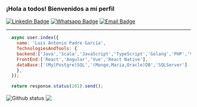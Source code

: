 ### ¡Hola a todos! Bienvenidos a mi perfil

[![Linkedin Badge](https://img.shields.io/badge/-Linkedin-6633cc?style=flat-square&logo=Linkedin&logoColor=white&color=black&link=https://www.linkedin.com/in/luis-garcía-773704219/)](https://www.linkedin.com/in/luis-garcía-773704219/)
[![Whatsapp Badge](https://img.shields.io/badge/-WhatsApp-6633cc?style=flat-square&logo=Whatsapp&logoColor=white&color=black&link=http://wa.me/5564518228)](http://wa.me/5564518228)
[![Email Badge](https://img.shields.io/badge/-Email-3ABFE6?style=flat-square&logo=minutemailer&color=black&&logoColor=white&link=mailto:luispadre@protonmail.com)](mailto:luis.padre21@gmail.com)

<hr/>

```javascript
  async user.index({
    name: 'Luis Antonio Padre García',
    TechnologiesAndTools: {
    backend:['Java','Scala','JavaScript','TypeScript','Golang','PHP','Visual Basic'],
    FrontEnd:['React','Angular','Vue','React Native'],
    dataBase:['(My|Postgre)SQL','(Mongo,Maria,Oracle)DB','SQLServer']
    },
  });

  return response.status(201).send();
```

  <img align="center" src="https://github-readme-stats.vercel.app/api?username=luispadre&show_icons=true&theme=radical" alt="Github status" />


  <img align="center" src="https://github-readme-stats.vercel.app/api/top-langs/?username=luispadre&layout=compact&theme=radical" />
